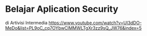 # Belajar Aplication Security
di Artivisi Intermedia https://www.youtube.com/watch?v=Ul3dDO-MeDo&list=PL9oC_cq7OYbwClMMWLTgXr3zz9sQ_JW76&index=5